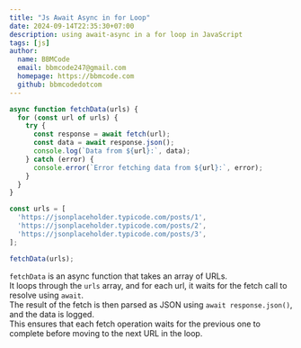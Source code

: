 ```yaml
---
title: "Js Await Async in for Loop"
date: 2024-09-14T22:35:30+07:00
description: using await-async in a for loop in JavaScript
tags: [js]
author:
  name: BBMCode
  email: bbmcode247@gmail.com
  homepage: https://bbmcode.com
  github: bbmcodedotcom
---
```


```javascript
async function fetchData(urls) {
  for (const url of urls) {
    try {
      const response = await fetch(url);
      const data = await response.json();
      console.log(`Data from ${url}:`, data);
    } catch (error) {
      console.error(`Error fetching data from ${url}:`, error);
    }
  }
}

const urls = [
  'https://jsonplaceholder.typicode.com/posts/1',
  'https://jsonplaceholder.typicode.com/posts/2',
  'https://jsonplaceholder.typicode.com/posts/3',
];

fetchData(urls);
```
`fetchData` is an async function that takes an array of URLs.\
It loops through the `urls` array, and for each url, it waits for the fetch call to resolve using `await`.\
The result of the fetch is then parsed as JSON using `await response.json()`, and the data is logged.\
This ensures that each fetch operation waits for the previous one to complete before moving to the next URL in the loop.
